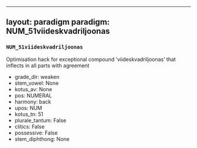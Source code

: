 
---
layout: paradigm
paradigm: NUM_51viideskvadriljoonas
---
### ` NUM_51viideskvadriljoonas `

Optimisation hack for exceptional compound ’viideskvadriljoonas’ that inflects in all parts with agreement
* grade_dir: weaken
* stem_vowel: None
* kotus_av: None
* pos: NUMERAL
* harmony: back
* upos: NUM
* kotus_tn: 51
* plurale_tantum: False
* clitics: False
* possessive: False
* stem_diphthong: None
